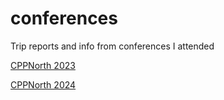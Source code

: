 # conferences
Trip reports and info from conferences I attended

[CPPNorth 2023](CppNorth2023.md)

[CPPNorth 2024](CppNorth2024.md)
